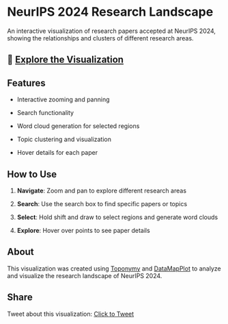 # NeurIPS 2024 Research Landscape

An interactive visualization of research papers accepted at NeurIPS 2024, showing the relationships and clusters of different research areas.

## 🔗 [Explore the Visualization](https://joanvelja.github.io/nips2024-landscape)

## Features

- Interactive zooming and panning

- Search functionality

- Word cloud generation for selected regions

- Topic clustering and visualization

- Hover details for each paper

## How to Use

1. **Navigate**: Zoom and pan to explore different research areas

2. **Search**: Use the search box to find specific papers or topics

3. **Select**: Hold shift and draw to select regions and generate word clouds

4. **Explore**: Hover over points to see paper details

## About

This visualization was created using [Toponymy](https://github.com/TutteInstitute/toponymy) and [DataMapPlot](https://github.com/TutteInstitute/datamapplot) to analyze and visualize the research landscape of NeurIPS 2024.

## Share

Tweet about this visualization: [Click to Tweet](https://twitter.com/intent/tweet?text=Explore%20the%20NeurIPS%202024%20Research%20Landscape%20-%20an%20interactive%20visualization%20of%20machine%20learning%20research%20papers%20https%3A%2F%2F[your-username].github.io%2Fnips2024-landscape)
